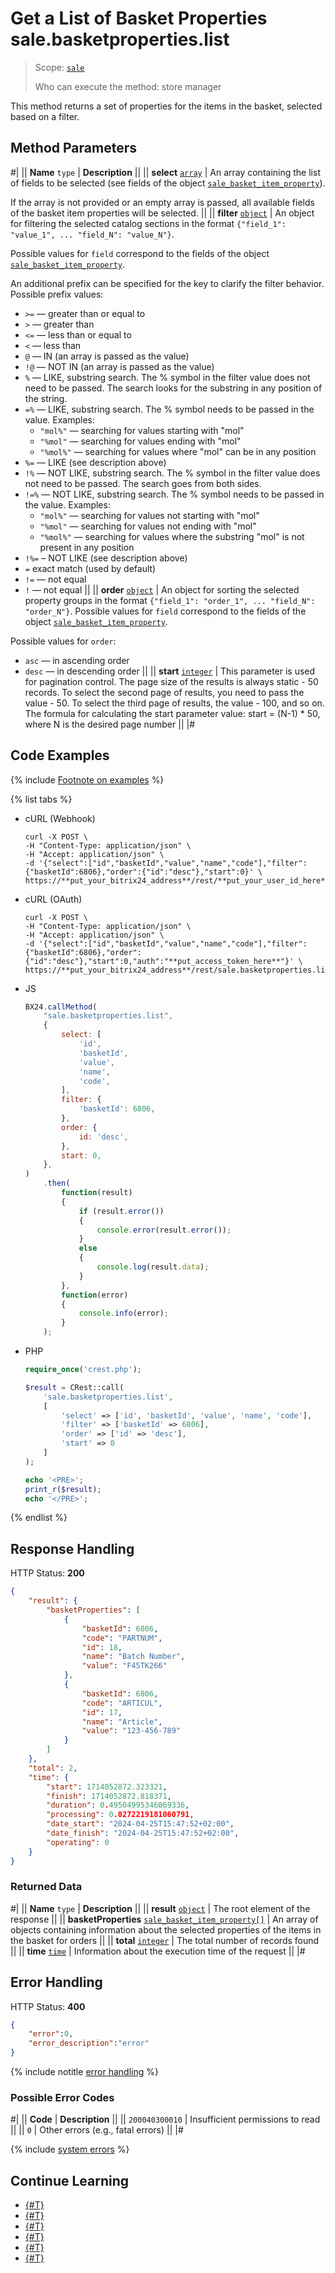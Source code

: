 # Get a List of Basket Properties sale.basketproperties.list

> Scope: [`sale`](../../scopes/permissions.md)
>
> Who can execute the method: store manager

This method returns a set of properties for the items in the basket, selected based on a filter.

## Method Parameters

#|
|| **Name**
`type` | **Description** ||
|| **select**
[`array`](../../data-types.md) | An array containing the list of fields to be selected (see fields of the object [`sale_basket_item_property`](../data-types.md#sale_basket_item_property)).

If the array is not provided or an empty array is passed, all available fields of the basket item properties will be selected. ||
|| **filter**
[`object`](../../data-types.md) | An object for filtering the selected catalog sections in the format `{"field_1": "value_1", ... "field_N": "value_N"}`.

Possible values for `field` correspond to the fields of the object [`sale_basket_item_property`](../data-types.md#sale_basket_item_property).

An additional prefix can be specified for the key to clarify the filter behavior. Possible prefix values:
- `>=` — greater than or equal to
- `>` — greater than
- `<=` — less than or equal to
- `<` — less than
- `@` — IN (an array is passed as the value)
- `!@` — NOT IN (an array is passed as the value)
- `%` — LIKE, substring search. The % symbol in the filter value does not need to be passed. The search looks for the substring in any position of the string.
- `=%` — LIKE, substring search. The % symbol needs to be passed in the value. Examples:
  - `"mol%"` — searching for values starting with "mol"
  - `"%mol"` — searching for values ending with "mol"
  - `"%mol%"` — searching for values where "mol" can be in any position
- `%=` — LIKE (see description above)
- `!%` — NOT LIKE, substring search. The % symbol in the filter value does not need to be passed. The search goes from both sides.
- `!=%` — NOT LIKE, substring search. The % symbol needs to be passed in the value. Examples:
  - `"mol%"` — searching for values not starting with "mol"
  - `"%mol"` — searching for values not ending with "mol"
  - `"%mol%"` — searching for values where the substring "mol" is not present in any position
- `!%=` – NOT LIKE (see description above)
- `=` exact match (used by default)
- `!=` — not equal
- `!` — not equal
||
|| **order**
[`object`](../../data-types.md) | An object for sorting the selected property groups in the format `{"field_1": "order_1", ... "field_N": "order_N"}`. 
Possible values for `field` correspond to the fields of the object [`sale_basket_item_property`](../data-types.md#sale_basket_item_property).

Possible values for `order`:
- `asc` — in ascending order
- `desc` — in descending order
||
|| **start**
[`integer`](../../data-types.md) | This parameter is used for pagination control.
The page size of the results is always static - 50 records.
To select the second page of results, you need to pass the value - 50. To select the third page of results, the value - 100, and so on.
The formula for calculating the start parameter value:
start = (N-1) * 50, where N is the desired page number
||
|#

## Code Examples

{% include [Footnote on examples](../../../_includes/examples.md) %}

{% list tabs %}

- cURL (Webhook)

    ```http
    curl -X POST \
    -H "Content-Type: application/json" \
    -H "Accept: application/json" \
    -d '{"select":["id","basketId","value","name","code"],"filter":{"basketId":6806},"order":{"id":"desc"},"start":0}' \
    https://**put_your_bitrix24_address**/rest/**put_your_user_id_here**/**put_your_webhook_here**/sale.basketproperties.list
    ```

- cURL (OAuth)

    ```http
    curl -X POST \
    -H "Content-Type: application/json" \
    -H "Accept: application/json" \
    -d '{"select":["id","basketId","value","name","code"],"filter":{"basketId":6806},"order":{"id":"desc"},"start":0,"auth":"**put_access_token_here**"}' \
    https://**put_your_bitrix24_address**/rest/sale.basketproperties.list
    ```

- JS

    ```js
    BX24.callMethod(
        "sale.basketproperties.list",
        {
            select: [
                'id',
                'basketId',
                'value',
                'name',
                'code',
            ],
            filter: {
                'basketId': 6806,
            },
            order: {
                id: 'desc',
            },
            start: 0,
        },
    )
        .then(
            function(result)
            {
                if (result.error())
                {
                    console.error(result.error());
                }
                else
                {
                    console.log(result.data);
                }
            },
            function(error)
            {
                console.info(error);
            }
        );
    ```

- PHP

    ```php
    require_once('crest.php');

    $result = CRest::call(
        'sale.basketproperties.list',
        [
            'select' => ['id', 'basketId', 'value', 'name', 'code'],
            'filter' => ['basketId' => 6806],
            'order' => ['id' => 'desc'],
            'start' => 0
        ]
    );

    echo '<PRE>';
    print_r($result);
    echo '</PRE>';
    ```

{% endlist %}

## Response Handling

HTTP Status: **200**

```json
{
    "result": {
        "basketProperties": [
            {
                "basketId": 6806,
                "code": "PARTNUM",
                "id": 18,
                "name": "Batch Number",
                "value": "F45TK266"
            },
            {
                "basketId": 6806,
                "code": "ARTICUL",
                "id": 17,
                "name": "Article",
                "value": "123-456-789"
            }
        ]
    },
    "total": 2,
    "time": {
        "start": 1714052872.323321,
        "finish": 1714052872.818371,
        "duration": 0.49504995346069336,
        "processing": 0.0272219181060791,
        "date_start": "2024-04-25T15:47:52+02:00",
        "date_finish": "2024-04-25T15:47:52+02:00",
        "operating": 0
    }
}
```

### Returned Data

#|
|| **Name**
`type` | **Description** ||
|| **result**
[`object`](../../data-types.md) | The root element of the response ||
|| **basketProperties**
[`sale_basket_item_property[]`](../data-types.md#sale_basket_item_property) | An array of objects containing information about the selected properties of the items in the basket for orders ||
|| **total**
[`integer`](../../data-types.md) | The total number of records found ||
|| **time**
[`time`](../../data-types.md) | Information about the execution time of the request ||
|#

## Error Handling

HTTP Status: **400**

```json
{
    "error":0,
    "error_description":"error"
}
```

{% include notitle [error handling](../../../_includes/error-info.md) %}

### Possible Error Codes

#|
|| **Code** | **Description** ||
|| `200040300010` | Insufficient permissions to read  ||
|| `0` | Other errors (e.g., fatal errors) ||
|#

{% include [system errors](../../../_includes/system-errors.md) %}

## Continue Learning

- [{#T}](./index.md)
- [{#T}](./sale-basket-properties-add.md)
- [{#T}](./sale-basket-properties-update.md)
- [{#T}](./sale-basket-properties-get.md)
- [{#T}](./sale-basket-properties-delete.md)
- [{#T}](./sale-basket-properties-get-fields.md)